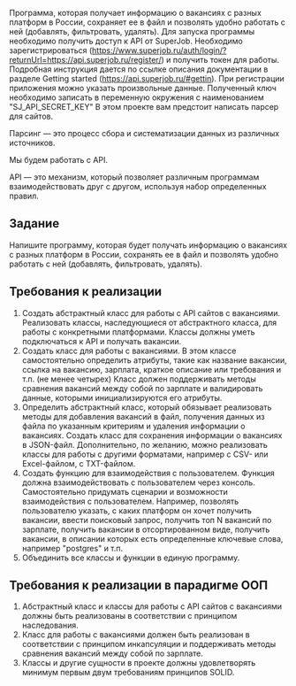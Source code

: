 Программа, которая получает информацию о вакансиях с разных платформ в России,
сохраняет ее в файл и позволять удобно работать с ней (добавлять, фильтровать, удалять).
Для запуска программы необходимо получить доступ к API от SuperJob.
Необходимо зарегистрироваться (https://www.superjob.ru/auth/login/?returnUrl=https://api.superjob.ru/register/)
и получить токен для работы. Подробная инструкция дается по ссылке описания документации в разделе Getting started
(https://api.superjob.ru/#gettin). При регистрации приложения можно указать произвольные данные.
Полученный ключ необходимо записать в переменную окружения с наименованием "SJ_API_SECRET_KEY"
В этом проекте вам предстоит написать парсер для сайтов. 

Парсинг — это процесс сбора и систематизации данных из различных источников.

Мы будем работать с API.

API — это механизм, который позволяет различным программам взаимодействовать друг с другом, 
используя набор определенных правил. 

## Задание

Напишите программу, которая будет получать информацию о вакансиях с разных платформ в России, 
сохранять ее в файл и позволять удобно работать с ней (добавлять, фильтровать, удалять).

## Требования к реализации

1. Создать абстрактный класс для работы с API сайтов с вакансиями. 
Реализовать классы, наследующиеся от абстрактного класса, для работы с конкретными платформами. 
Классы должны уметь подключаться к API и получать вакансии.
2. Создать класс для работы с вакансиями. В этом классе самостоятельно определить атрибуты, 
такие как название вакансии, ссылка на вакансию, зарплата, краткое описание или требования и 
т.п. (не менее четырех) Класс должен поддерживать методы сравнения вакансий между собой 
по зарплате и валидировать данные, которыми инициализируются его атрибуты.
3. Определить абстрактный класс, который обязывает реализовать методы для добавления вакансий в файл, 
получения данных из файла по указанным критериям и удаления информации о вакансиях. 
Создать класс для сохранения информации о вакансиях в JSON-файл. 
Дополнительно, по желанию, можно реализовать классы для работы с другими форматами, 
например с CSV- или Excel-файлом, с TXT-файлом.
4. Создать функцию для взаимодействия с пользователем. 
Функция должна взаимодействовать с пользователем через консоль. 
Самостоятельно придумать сценарии и возможности взаимодействия с пользователем. 
Например, позволять пользователю указать, с каких платформ он хочет получить вакансии, 
ввести поисковый запрос, получить топ N вакансий по зарплате, 
получить вакансии в отсортированном виде, получить вакансии, 
в описании которых есть определенные ключевые слова, например "postgres" и т.п.
5. Объединить все классы и функции в единую программу.

## Требования к реализации в парадигме ООП

1. Абстрактный класс и классы для работы с API сайтов с вакансиями должны быть 
реализованы в соответствии с принципом наследования.
2. Класс для работы с вакансиями должен быть реализован в соответствии с принципом инкапсуляции и 
поддерживать методы сравнения вакансий между собой по зарплате.
3. Классы и другие сущности в проекте должны удовлетворять минимум первым двум требованиям принципов SOLID.
